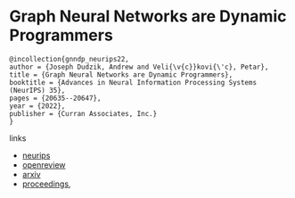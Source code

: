 # Graph Neural Networks are Dynamic Programmers

```
@incollection{gnndp_neurips22,
author = {Joseph Dudzik, Andrew and Veli{\v{c}}kovi{\'c}, Petar},
title = {Graph Neural Networks are Dynamic Programmers},
booktitle = {Advances in Neural Information Processing Systems (NeurIPS) 35},
pages = {20635--20647},
year = {2022},
publisher = {Curran Associates, Inc.}
}
```

links
- [neurips](https://nips.cc/Conferences/2022/Schedule?showEvent=53143)
- [openreview](https://openreview.net/forum?id=wu1Za9dY1GY)
- [arxiv](https://arxiv.org/abs/2203.15544)
- [proceedings](https://papers.nips.cc//paper_files/paper/2022/hash/8248b1ded388fcdbbd121bcdfea3068c-Abstract-Conference.html),
